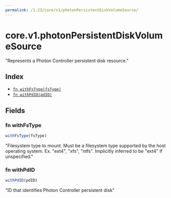 ```yaml
---
permalink: /1.23/core/v1/photonPersistentDiskVolumeSource/
---
```


# core.v1.photonPersistentDiskVolumeSource

"Represents a Photon Controller persistent disk resource."

## Index

* [`fn withFsType(fsType)`](#fn-withfstype)
* [`fn withPdID(pdID)`](#fn-withpdid)

## Fields

### fn withFsType

```ts
withFsType(fsType)
```

"Filesystem type to mount. Must be a filesystem type supported by the host operating system. Ex. \"ext4\", \"xfs\", \"ntfs\". Implicitly inferred to be \"ext4\" if unspecified."

### fn withPdID

```ts
withPdID(pdID)
```

"ID that identifies Photon Controller persistent disk"